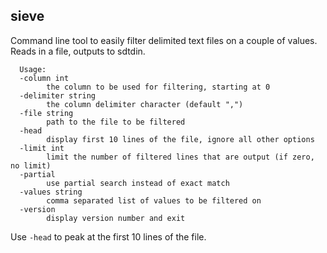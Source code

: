 ## sieve

Command line tool to easily filter delimited text files on a couple of values. Reads in a file, outputs to sdtdin.

      Usage:
      -column int
            the column to be used for filtering, starting at 0
      -delimiter string
            the column delimiter character (default ",")
      -file string
            path to the file to be filtered
      -head
            display first 10 lines of the file, ignore all other options
      -limit int
            limit the number of filtered lines that are output (if zero, no limit)
      -partial
            use partial search instead of exact match
      -values string
            comma separated list of values to be filtered on
      -version
            display version number and exit

Use `-head` to peak at the first 10 lines of the file.
